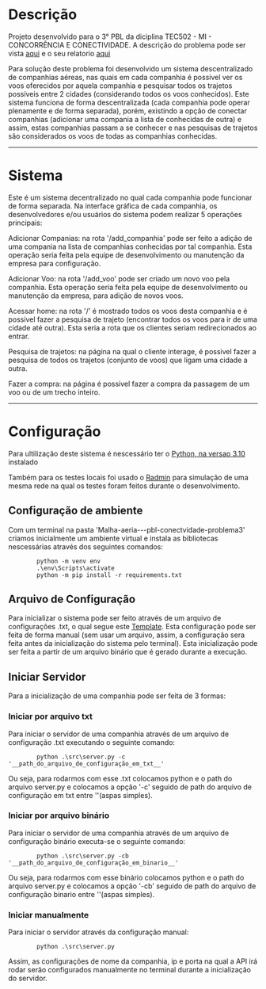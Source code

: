 # Descrição #
Projeto desenvolvido para o 3° PBL da diciplina TEC502 - MI - CONCORRÊNCIA E CONECTIVIDADE. A descrição do problema pode ser vista [aqui](https://github.com/denielfer/Malha-aeria---pbl-conectvidade-problema3/blob/main/arquivos_pdf/prob_3.pdf) e o seu relatorio [aqui](https://github.com/denielfer/Malha-aeria---pbl-conectvidade-problema3/blob/main/arquivos_pdf/Relatorio%20problema%203%20-%20Malha%20aeria.pdf)

Para solução deste problema foi desenvolvido um sistema descentralizado de companhias aéreas, nas quais em cada companhia é possivel ver os voos oferecidos por aquela companhia e pesquisar todos os trajetos possíveis entre 2 cidades (considerando todos os voos conhecidos).
Este sistema funciona de forma descentralizada (cada companhia pode operar plenamente e de forma separada), porém, existindo a opção de conectar companhias (adicionar uma compania a lista de conhecidas de outra) e assim, estas companhias passam a se conhecer e nas pesquisas de trajetos são considerados os voos de todas as companhias conhecidas.

---

# Sistema #

Este é um sistema decentralizado no qual cada companhia pode funcionar de forma separada. Na interface gráfica de cada companhia, os desenvolvedores e/ou usuários do sistema podem realizar 5 operações principais:

Adicionar Companias: na rota '/add_companhia' pode ser feito a adição de uma compania na lista de companhias conhecidas por tal companhia. Esta operação seria feita pela equipe de desenvolvimento ou manutenção da empresa para configuração.

Adicionar Voo: na rota '/add_voo' pode ser criado um novo voo pela companhia. Esta operação seria feita pela equipe de desenvolvimento ou manutenção da empresa, para adição de novos voos.

Acessar home: na rota '/' é mostrado todos os voos desta companhia e é possivel fazer a pesquisa de trajeto (encontrar todos os voos para ir de uma cidade até outra). Esta seria a rota que os clientes seriam redirecionados ao entrar.

Pesquisa de trajetos: na página na qual o cliente interage, é possivel fazer a pesquisa de todos os trajetos (conjunto de voos) que ligam uma cidade a outra.

Fazer a compra: na página é possivel fazer a compra da passagem de um voo ou de um trecho inteiro.

---

# Configuração #

Para ultilização deste sistema é nescessário ter o [Python, na versao 3.10](https://www.python.org/) instalado

Também para os testes locais foi usado o [Radmin](https://www.radmin-vpn.com/br/) para simulação de uma mesma rede na qual os testes foram feitos durante o desenvolvimento.

## Configuração de ambiente ##

Com um terminal na pasta 'Malha-aeria---pbl-conectvidade-problema3' criamos inicialmente um ambiente virtual e instala as bibliotecas nescessárias através dos seguintes comandos:

			python -m venv env
			.\env\Scripts\activate
			python -m pip install -r requirements.txt

## Arquivo de Configuração ##

Para inicializar o sistema pode ser feito através de um arquivo de configurações .txt, o qual segue este [Template](https://github.com/denielfer/Malha-aeria---pbl-conectvidade-problema3/blob/main/src/arquivos_de_configura%C3%A7%C3%B5es_txt/template.txt).
Esta configuração pode ser feita de forma manual (sem usar um arquivo, assim, a configuração sera feita antes da inicialização do sistema pelo terminal).
Esta inicialização pode ser feita a partir de um arquivo binário que é gerado durante a execução.

## Iniciar Servidor ##

Para a inicialização de uma companhia pode ser feita de 3 formas:

### Iniciar por arquivo txt ###

Para iniciar o servidor de uma companhia através de um arquivo de configuração .txt executando o seguinte comando:

			python .\src\server.py -c '__path_do_arquivo_de_configuração_em_txt__'

Ou seja, para rodarmos com esse .txt colocamos python e o path do arquivo server.py e colocamos a opção '-c' seguido de path do arquivo de configuração em txt entre ''(aspas simples).

### Iniciar por arquivo binário ###

Para iniciar o servidor de uma companhia através de um arquivo de configuração binário executa-se o seguinte comando:

			python .\src\server.py -cb '__path_do_arquivo_de_configuração_em_binario__'

Ou seja, para rodarmos com esse binário colocamos python e o path do arquivo server.py e colocamos a opção '-cb' seguido de path do arquivo de configuração binario entre ''(aspas simples).

### Iniciar manualmente ###

Para iniciar o servidor através da configuração manual:

			python .\src\server.py

Assim, as configurações de nome da companhia, ip e porta na qual a API irá rodar serão configurados manualmente no terminal durante a inicialização do servidor.
